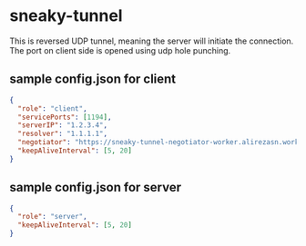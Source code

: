 # sneaky-tunnel
This is reversed UDP tunnel, meaning the server will initiate the connection. The port on client side is opened using udp hole punching.

## sample config.json for client
```json
{
  "role": "client",
  "servicePorts": [1194],
  "serverIP": "1.2.3.4",
  "resolver": "1.1.1.1",
  "negotiator": "https://sneaky-tunnel-negotiator-worker.alirezasn.workers.dev",
  "keepAliveInterval": [5, 20]
}
```

## sample config.json for server
```json
{
  "role": "server",
  "keepAliveInterval": [5, 20]
}
```